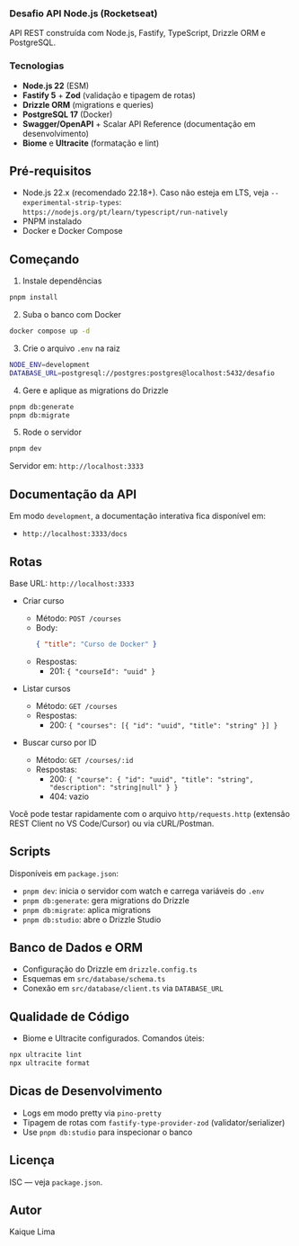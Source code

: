 ### Desafio API Node.js (Rocketseat)

API REST construída com Node.js, Fastify, TypeScript, Drizzle ORM e PostgreSQL.

### Tecnologias
- **Node.js 22** (ESM)
- **Fastify 5** + **Zod** (validação e tipagem de rotas)
- **Drizzle ORM** (migrations e queries)
- **PostgreSQL 17** (Docker)
- **Swagger/OpenAPI** + Scalar API Reference (documentação em desenvolvimento)
- **Biome** e **Ultracite** (formatação e lint)

## Pré-requisitos
- Node.js 22.x (recomendado 22.18+). Caso não esteja em LTS, veja `--experimental-strip-types`: `https://nodejs.org/pt/learn/typescript/run-natively`
- PNPM instalado
- Docker e Docker Compose

## Começando
1) Instale dependências
```bash
pnpm install
```

2) Suba o banco com Docker
```bash
docker compose up -d
```

3) Crie o arquivo `.env` na raiz
```bash
NODE_ENV=development
DATABASE_URL=postgresql://postgres:postgres@localhost:5432/desafio
```

4) Gere e aplique as migrations do Drizzle
```bash
pnpm db:generate
pnpm db:migrate
```

5) Rode o servidor
```bash
pnpm dev
```

Servidor em: `http://localhost:3333`

## Documentação da API
Em modo `development`, a documentação interativa fica disponível em:
- `http://localhost:3333/docs`

## Rotas
Base URL: `http://localhost:3333`

- Criar curso
  - Método: `POST /courses`
  - Body:
    ```json
    { "title": "Curso de Docker" }
    ```
  - Respostas:
    - 201: `{ "courseId": "uuid" }`

- Listar cursos
  - Método: `GET /courses`
  - Respostas:
    - 200: `{ "courses": [{ "id": "uuid", "title": "string" }] }`

- Buscar curso por ID
  - Método: `GET /courses/:id`
  - Respostas:
    - 200: `{ "course": { "id": "uuid", "title": "string", "description": "string|null" } }`
    - 404: vazio

Você pode testar rapidamente com o arquivo `http/requests.http` (extensão REST Client no VS Code/Cursor) ou via cURL/Postman.

## Scripts
Disponíveis em `package.json`:
- `pnpm dev`: inicia o servidor com watch e carrega variáveis do `.env`
- `pnpm db:generate`: gera migrations do Drizzle
- `pnpm db:migrate`: aplica migrations
- `pnpm db:studio`: abre o Drizzle Studio

## Banco de Dados e ORM
- Configuração do Drizzle em `drizzle.config.ts`
- Esquemas em `src/database/schema.ts`
- Conexão em `src/database/client.ts` via `DATABASE_URL`

## Qualidade de Código
- Biome e Ultracite configurados. Comandos úteis:
```bash
npx ultracite lint
npx ultracite format
```

## Dicas de Desenvolvimento
- Logs em modo pretty via `pino-pretty`
- Tipagem de rotas com `fastify-type-provider-zod` (validator/serializer)
- Use `pnpm db:studio` para inspecionar o banco

## Licença
ISC — veja `package.json`.

## Autor
Kaique Lima

